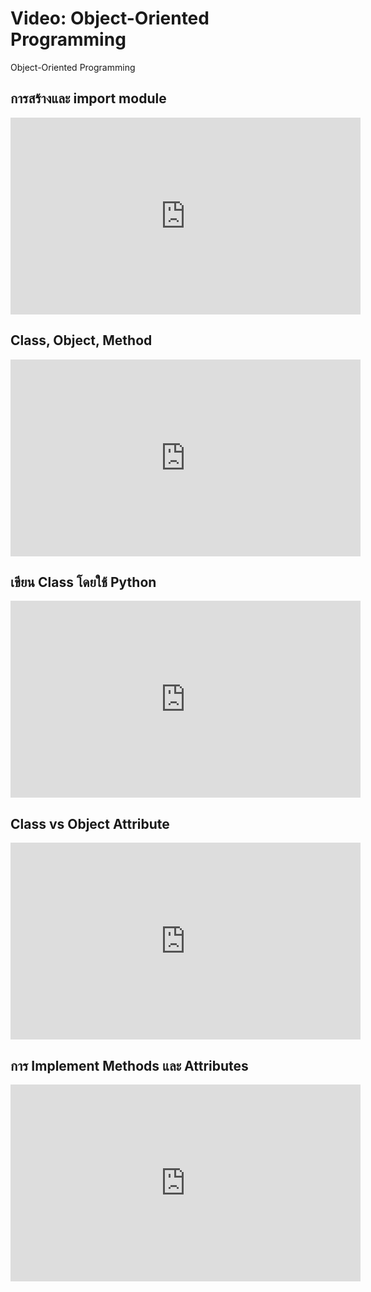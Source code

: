 # Video: Object-Oriented Programming
Object-Oriented Programming

## การสร้างและ import module
<iframe width="560" height="315" src="https://www.youtube.com/embed/hFwiMnqd8iA" title="YouTube video player" frameborder="0" allow="accelerometer; autoplay; clipboard-write; encrypted-media; gyroscope; picture-in-picture" allowfullscreen></iframe>

## Class, Object, Method
<iframe width="560" height="315" src="https://www.youtube.com/embed/CEkwAJQIjQQ" title="YouTube video player" frameborder="0" allow="accelerometer; autoplay; clipboard-write; encrypted-media; gyroscope; picture-in-picture" allowfullscreen></iframe>

## เขียน Class โดยใช้ Python
<iframe width="560" height="315" src="https://www.youtube.com/embed/0SM-dGqPmZ0" title="YouTube video player" frameborder="0" allow="accelerometer; autoplay; clipboard-write; encrypted-media; gyroscope; picture-in-picture" allowfullscreen></iframe>

## Class vs Object Attribute
<iframe width="560" height="315" src="https://www.youtube.com/embed/ewaXWqA-vxM" title="YouTube video player" frameborder="0" allow="accelerometer; autoplay; clipboard-write; encrypted-media; gyroscope; picture-in-picture" allowfullscreen></iframe>

## การ Implement Methods และ Attributes
<iframe width="560" height="315" src="https://www.youtube.com/embed/fIhY_jl5SWo" title="YouTube video player" frameborder="0" allow="accelerometer; autoplay; clipboard-write; encrypted-media; gyroscope; picture-in-picture" allowfullscreen></iframe>